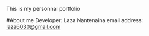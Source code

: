 This is my personnal portfolio

#About me
Developer: Laza Nantenaina
email address: laza6030@gmail.com
